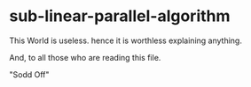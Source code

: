# sub-linear-parallel-algorithm

This World is useless.
hence it is worthless explaining anything.

And, to all those who are reading this file.

"Sodd Off"

